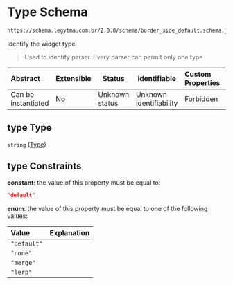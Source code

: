 # Type Schema

```txt
https://schema.legytma.com.br/2.0.0/schema/border_side_default.schema.json#/properties/type
```

Identify the widget type


> Used to identify parser. Every parser can permit only one type
>

| Abstract            | Extensible | Status         | Identifiable            | Custom Properties | Additional Properties | Access Restrictions | Defined In                                                                                            |
| :------------------ | ---------- | -------------- | ----------------------- | :---------------- | --------------------- | ------------------- | ----------------------------------------------------------------------------------------------------- |
| Can be instantiated | No         | Unknown status | Unknown identifiability | Forbidden         | Allowed               | none                | [border_side_default.schema.json\*](../schema/border_side_default.schema.json) |

## type Type

`string` ([Type](border_side_default-properties-type.md))

## type Constraints

**constant**: the value of this property must be equal to:

```json
"default"
```

**enum**: the value of this property must be equal to one of the following values:

| Value       | Explanation |
| :---------- | ----------- |
| `"default"` |             |
| `"none"`    |             |
| `"merge"`   |             |
| `"lerp"`    |             |
